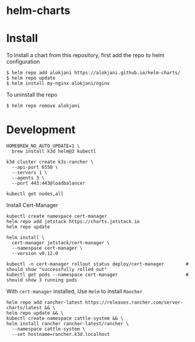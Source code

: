 # helm-charts

# Install

To install a chart from this repository, first add the repo to helm configuration

```
$ helm repo add alokjani https://alokjani.github.io/helm-charts/
$ helm repo update
$ helm install my-nginx alokjani/nginx
```

To uninstall the repo

```
$ helm repo remove alokjani
```

# Development

```
HOMEBREW_NO_AUTO_UPDATE=1 \
  brew install k3d helm@3 kubectl
```

```
k3d cluster create k3s-rancher \
  --api-port 6550 \
  --servers 1 \
  --agents 3 \
  --port 443:443@loadbalancer
```

```
kubectl get nodes,all
```

Install Cert-Manager

```
kubectl create namespace cert-manager
helm repo add jetstack https://charts.jetstack.io
helm repo update
```

```
helm install \
  cert-manager jetstack/cert-manager \
  --namespace cert-manager \
  --version v0.12.0
```

```
kubectl -n cert-manager rollout status deploy/cert-manager        # should show "successfully rolled out"
kubectl get pods --namespace cert-manager                         # should show 3 running pods
```

With `cert-manager` installed, Use `Helm` to install `Rancher`

```
helm repo add rancher-latest https://releases.rancher.com/server-charts/latest && \
helm repo update && \
kubectl create namespace cattle-system && \
helm install rancher rancher-latest/rancher \
  --namespace cattle-system \
  --set hostname=rancher.k3d.localhost
```
